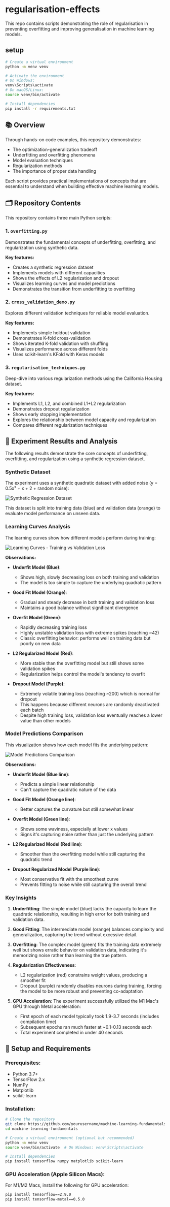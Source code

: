 # regularisation-effects
This repo contains scripts demonstrating the role of regularisation in preventing overfitting and improving generalisation in machine learning models.

## setup

```bash
# Create a virtual environment
python -m venv venv

# Activate the environment
# On Windows:
venv\Scripts\activate
# On macOS/Linux:
source venv/bin/activate

# Install dependencies
pip install -r requirements.txt
```

## 📚 Overview

Through hands-on code examples, this repository demonstrates:

- The optimization-generalization tradeoff
- Underfitting and overfitting phenomena
- Model evaluation techniques
- Regularization methods
- The importance of proper data handling

Each script provides practical implementations of concepts that are essential to understand when building effective machine learning models.

## 🗂️ Repository Contents

This repository contains three main Python scripts:

### 1. `overfitting.py`

Demonstrates the fundamental concepts of underfitting, overfitting, and regularization using synthetic data.

**Key features:**
- Creates a synthetic regression dataset
- Implements models with different capacities
- Shows the effects of L2 regularization and dropout
- Visualizes learning curves and model predictions
- Demonstrates the transition from underfitting to overfitting

### 2. `cross_validation_demo.py`

Explores different validation techniques for reliable model evaluation.

**Key features:**
- Implements simple holdout validation
- Demonstrates K-fold cross-validation
- Shows iterated K-fold validation with shuffling
- Visualizes performance across different folds
- Uses scikit-learn's KFold with Keras models

### 3. `regularisation_techniques.py`

Deep-dive into various regularization methods using the California Housing dataset.

**Key features:**
- Implements L1, L2, and combined L1+L2 regularization
- Demonstrates dropout regularization
- Shows early stopping implementation
- Explores the relationship between model capacity and regularization
- Compares different regularization techniques

## 🧪 Experiment Results and Analysis

The following results demonstrate the core concepts of underfitting, overfitting, and regularization using a synthetic regression dataset.

### Synthetic Dataset

The experiment uses a synthetic quadratic dataset with added noise (y = 0.5x² + x + 2 + random noise):

![Synthetic Regression Dataset](plots/Figure_1.png)

This dataset is split into training data (blue) and validation data (orange) to evaluate model performance on unseen data.

### Learning Curves Analysis

The learning curves show how different models perform during training:

![Learning Curves - Training vs Validation Loss](plots/Figure_2.png)

**Observations:**

- **Underfit Model (Blue)**: 
  - Shows high, slowly decreasing loss on both training and validation
  - The model is too simple to capture the underlying quadratic pattern

- **Good Fit Model (Orange)**:
  - Gradual and steady decrease in both training and validation loss
  - Maintains a good balance without significant divergence

- **Overfit Model (Green)**:
  - Rapidly decreasing training loss
  - Highly unstable validation loss with extreme spikes (reaching ~42)
  - Classic overfitting behavior: performs well on training data but poorly on new data

- **L2 Regularized Model (Red)**:
  - More stable than the overfitting model but still shows some validation spikes
  - Regularization helps control the model's tendency to overfit

- **Dropout Model (Purple)**:
  - Extremely volatile training loss (reaching ~200) which is normal for dropout
  - This happens because different neurons are randomly deactivated each batch
  - Despite high training loss, validation loss eventually reaches a lower value than other models

### Model Predictions Comparison

This visualization shows how each model fits the underlying pattern:

![Model Predictions Comparison](plots/Figure_3.png)

**Observations:**

- **Underfit Model (Blue line)**: 
  - Predicts a simple linear relationship
  - Can't capture the quadratic nature of the data

- **Good Fit Model (Orange line)**:
  - Better captures the curvature but still somewhat linear

- **Overfit Model (Green line)**:
  - Shows some waviness, especially at lower x values
  - Signs it's capturing noise rather than just the underlying pattern

- **L2 Regularized Model (Red line)**:
  - Smoother than the overfitting model while still capturing the quadratic trend

- **Dropout Regularized Model (Purple line)**:
  - Most conservative fit with the smoothest curve
  - Prevents fitting to noise while still capturing the overall trend

### Key Insights

1. **Underfitting**: The simple model (blue) lacks the capacity to learn the quadratic relationship, resulting in high error for both training and validation data.

2. **Good Fitting**: The intermediate model (orange) balances complexity and generalization, capturing the trend without excessive detail.

3. **Overfitting**: The complex model (green) fits the training data extremely well but shows erratic behavior on validation data, indicating it's memorizing noise rather than learning the true pattern.

4. **Regularization Effectiveness**: 
   - L2 regularization (red) constrains weight values, producing a smoother fit
   - Dropout (purple) randomly disables neurons during training, forcing the model to be more robust and preventing co-adaptation

5. **GPU Acceleration**: The experiment successfully utilized the M1 Mac's GPU through Metal acceleration:
   - First epoch of each model typically took 1.9-3.7 seconds (includes compilation time)
   - Subsequent epochs ran much faster at ~0.1-0.13 seconds each
   - Total experiment completed in under 40 seconds

## 🔧 Setup and Requirements

### Prerequisites:
- Python 3.7+
- TensorFlow 2.x
- NumPy
- Matplotlib
- scikit-learn

### Installation:

```bash
# Clone the repository
git clone https://github.com/yourusername/machine-learning-fundamentals.git
cd machine-learning-fundamentals

# Create a virtual environment (optional but recommended)
python -m venv venv
source venv/bin/activate  # On Windows: venv\Scripts\activate

# Install dependencies
pip install tensorflow numpy matplotlib scikit-learn
```

### GPU Acceleration (Apple Silicon Macs):

For M1/M2 Macs, install the following for GPU acceleration:

```bash
pip install tensorflow==2.9.0
pip install tensorflow-metal==0.5.0
```
